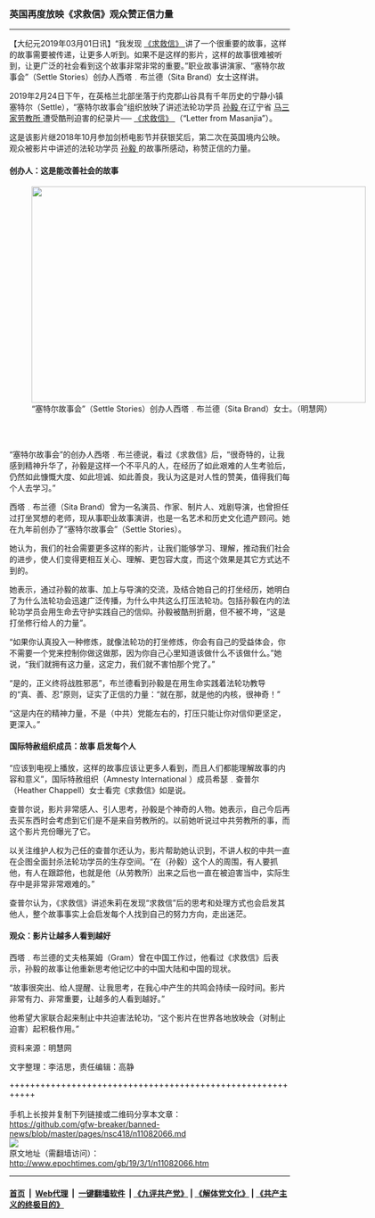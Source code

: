 ### 英国再度放映《求救信》观众赞正信力量
------------------------

<p>
 【大纪元2019年03月01日讯】“我发现
 <a href="http://www.epochtimes.com/gb/tag/%E3%80%8A%E6%B1%82%E6%95%91%E4%BF%A1%E3%80%8B.html">
  《求救信》
 </a>
 讲了一个很重要的故事，这样的故事需要被传递，让更多人听到。如果不是这样的影片，这样的故事很难被听到，让更广泛的社会看到这个故事非常非常的重要。”职业故事讲演家、“塞特尔故事会”（Settle Stories）创办人西塔﹒布兰德（Sita Brand）女士这样讲。
</p>
<p>
 2019年2月24日下午，在英格兰北部坐落于约克郡山谷具有千年历史的宁静小镇塞特尔（Settle），“塞特尔故事会”组织放映了讲述法轮功学员
 <a href="http://www.epochtimes.com/gb/tag/%E5%AD%99%E6%AF%85.html">
  孙毅
 </a>
 在辽宁省
 <a href="http://www.epochtimes.com/gb/tag/%E9%A9%AC%E4%B8%89%E5%AE%B6%E5%8A%B3%E6%95%99%E6%89%80.html">
  马三家劳教所
 </a>
 遭受酷刑迫害的纪录片──
 <a href="http://www.epochtimes.com/gb/tag/%E3%80%8A%E6%B1%82%E6%95%91%E4%BF%A1%E3%80%8B.html">
  《求救信》
 </a>
 （“Letter from Masanjia”）。
</p>
<p>
 这是该影片继2018年10月参加剑桥电影节并获银奖后，第二次在英国境内公映。观众被影片中讲述的法轮功学员
 <a href="http://www.epochtimes.com/gb/tag/%E5%AD%99%E6%AF%85.html">
  孙毅
 </a>
 的故事所感动，称赞正信的力量。
</p>
<h4>
 <b>
  创办人：这是能改善社会的故事
 </b>
</h4>
<figure class="wp-caption aligncenter" id="attachment_11082093" style="width: 600px">
 <a href="http://i.epochtimes.com/assets/uploads/2019/03/2019-2-27-london-letter-from-masanjia_02-e1551450228687.jpg">
  <img alt="" class="size-large wp-image-11082093" height="388" src="http://i.epochtimes.com/assets/uploads/2019/03/2019-2-27-london-letter-from-masanjia_02-600x388.jpg" width="600"/>
 </a>
 <br/><figcaption class="wp-caption-text">
  “塞特尔故事会”（Settle Stories）创办人西塔﹒布兰德（Sita Brand）女士。（明慧网）
 </figcaption><br/>
</figure><br/>
<p>
 “塞特尔故事会”的创办人西塔﹒布兰德说，看过《求救信》后，“很奇特的，让我感到精神升华了，孙毅是这样一个不平凡的人，在经历了如此艰难的人生考验后，仍然如此慷慨大度、如此坦诚、如此善良，我认为这是对人性的赞美，值得我们每个人去学习。”
</p>
<p>
 西塔﹒布兰德（Sita Brand）曾为一名演员、作家、制片人、戏剧导演，也曾担任过打坐冥想的老师，现从事职业故事演讲，也是一名艺术和历史文化遗产顾问。她在九年前创办了“塞特尔故事会”（Settle Stories）。
</p>
<p>
 她认为，我们的社会需要更多这样的影片，让我们能够学习、理解，推动我们社会的进步，使人们变得更相互关心、理解、更包容大度，而这个效果是其它方式达不到的。
</p>
<p>
 她表示，通过孙毅的故事、加上与导演的交流，及结合她自己的打坐经历，她明白了为什么法轮功会迅速广泛传播，为什么中共这么打压法轮功。包括孙毅在内的法轮功学员会用生命去守护实践自己的信仰。孙毅被酷刑折磨，但不被不垮，“这是打坐修行给人的力量”。
</p>
<p>
 “如果你认真投入一种修炼，就像法轮功的打坐修炼，你会有自己的受益体会，你不需要一个党来控制你做这做那，因为你自己心里知道该做什么不该做什么。”她说，“我们就拥有这力量，这定力，我们就不害怕那个党了。”
</p>
<p>
 “是的，正义终将战胜邪恶”，布兰德看到孙毅是在用生命实践着法轮功教导的“真、善、忍”原则，证实了正信的力量：“就在那，就是他的内核，很神奇！”
</p>
<p>
 “这是内在的精神力量，不是（中共）党能左右的，打压只能让你对信仰更坚定，更深入。”
</p>
<h4>
 <b>
  国际特赦组织成员：故事
 </b>
 启发每个人
</h4>
<p>
 “应该到电视上播放，这样的故事应该让更多人看到，而且人们都能理解故事的内容和意义”，国际特赦组织（Amnesty International ）成员希瑟﹒查普尔（Heather Chappell）女士看完《求救信》如是说。
</p>
<p>
 查普尔说，影片非常感人、引人思考，孙毅是个神奇的人物。她表示，自己今后再去买东西时会考虑到它们是不是来自劳教所的。以前她听说过中共劳教所的事，而这个影片充份曝光了它。
</p>
<p>
 以关注维护人权为己任的查普尔还认为，影片帮助她认识到，不讲人权的中共一直在企图全面封杀法轮功学员的生存空间。“在（孙毅）这个人的周围，有人要抓他，有人在跟踪他，也就是他（从劳教所）出来之后也一直在被迫害当中，实际生存中是非常非常艰难的。”
</p>
<p>
 查普尔认为，《求救信》讲述朱莉在发现“求救信”后的思考和处理方式也会启发其他人，整个故事事实上会启发每个人找到自己的努力方向，走出迷茫。
</p>
<h4>
 <b>
  观众：影片让越多人看到越好
 </b>
</h4>
<p>
 西塔﹒布兰德的丈夫格莱姆（Gram）曾在中国工作过，他看过《求救信》后表示，孙毅的故事让他重新思考他记忆中的中国大陆和中国的现状。
</p>
<p>
 “故事很突出、给人提醒、让我思考，在我心中产生的共鸣会持续一段时间。影片非常有力、非常重要，让越多的人看到越好。”
</p>
<p>
 他希望大家联合起来制止中共迫害法轮功，“这个影片在世界各地放映会（对制止迫害）起积极作用。”
</p>
<p>
 资料来源：明慧网
</p>
<p>
 文字整理：李洁思，责任编辑：高静
</p>

+++++++++++++++++++++++++++++++++++++++++++++++++++++++++++<br/><br/>
手机上长按并复制下列链接或二维码分享本文章：<br/>
https://github.com/gfw-breaker/banned-news/blob/master/pages/nsc418/n11082066.md <br/>
<a href='https://github.com/gfw-breaker/banned-news/blob/master/pages/nsc418/n11082066.md'><img src='https://github.com/gfw-breaker/banned-news/blob/master/pages/nsc418/n11082066.md.png'/></a> <br/>
原文地址（需翻墙访问）：http://www.epochtimes.com/gb/19/3/1/n11082066.htm


------------------------
#### [首页](https://github.com/gfw-breaker/banned-news/blob/master/README.md) &nbsp;|&nbsp; [Web代理](https://github.com/labour-camp/helloworld) &nbsp;|&nbsp; [一键翻墙软件](https://github.com/gfw-breaker/nogfw/blob/master/README.md) &nbsp;| [《九评共产党》](https://github.com/gfw-breaker/9ping.md/blob/master/README.md#九评之一评共产党是什么) | [《解体党文化》](https://github.com/gfw-breaker/jtdwh.md/blob/master/README.md) | [《共产主义的终极目的》](https://github.com/gfw-breaker/gczydzjmd.md/blob/master/README.md)

